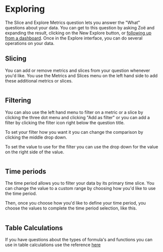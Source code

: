 # Exploring

The Slice and Explore Metrics question lets you answer the "What" questions about your data. You can get to this question by asking Zoë and expanding the result, clicking on the New Explore button, or [following up from a dashboard](using_zenlytic.md#dashboards). Once in the Explore interface, you can do several operations on your data.

## Slicing

You can add or remove metrics and slices from your question whenever you'd like. You use the Metrics and Slices menu on the left hand side to add these additional metrics or slices.

<figure><img src="../.gitbook/assets/Screenshot 2025-07-27 at 10.20.28 AM.png" alt=""><figcaption></figcaption></figure>

## Filtering

You can also use the left hand menu to filter on a metric or a slice by clicking the three dot menu and clicking "Add as filter" or you can add a filter by clicking the filter icon right below the question title.

To set your filter how you want it you can change the comparison by clicking the middle drop down.

To set the value to use for the filter you can use the drop down for the value on the right side of the value.

<figure><img src="../.gitbook/assets/Screenshot 2025-07-27 at 10.22.39 AM.png" alt=""><figcaption></figcaption></figure>



## Time periods

The time period allows you to filter your data by its primary time slice. You can change the value to a custom range by choosing how you'd like to use the time period.

Then, once you choose how you'd like to define your time period, you choose the values to complete the time period selection, like this.

<figure><img src="../.gitbook/assets/Screenshot 2025-07-27 at 10.23.50 AM.png" alt=""><figcaption></figcaption></figure>

## Table Calculations

If you have questions about the types of formula's and functions you can use in table calculations use the reference [here](../data-modeling/table_calculation_syntax.md)
